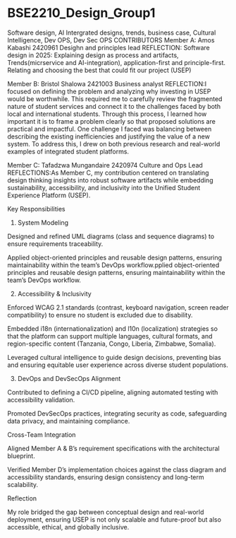 # BSE2210_Design_Group1
Software design, AI Intergrated designs, trends, business case, Cultural Intelligence, Dev OPS, Dev Sec OPS
CONTRIBUTORS
Member A: Amos Kabashi 2420961
Desighn and principles lead 
REFLECTION: Software design in 2025: Explaining design as process and artifacts, Trends(micrservice and AI-integration), application-first and principle-first. Relating and choosing the best that could fit our project (USEP)


Member B: Bristol Shalowa 2421003
Business analyst
REFLECTION:I focused on defining the problem and analyzing why investing in USEP would be worthwhile. This required me to carefully review the fragmented nature of student services and connect it to the challenges faced by both local and international students. Through this process, I learned how important it is to frame a problem clearly so that proposed solutions are practical and impactful.
One challenge I faced was balancing between describing the existing inefficiencies and justifying the value of a new system. To address this, I drew on both previous research and real-world examples of integrated student platforms.



Member C: Tafadzwa Mungandaire 2420974
Culture and Ops Lead
REFLECTIONS:As Member C, my contribution centered on translating design thinking insights into robust software artifacts while embedding sustainability, accessibility, and inclusivity into the Unified Student Experience Platform (USEP).

Key Responsibilities

1. System Modeling

Designed and refined UML diagrams (class and sequence diagrams) to ensure requirements traceability.

Applied object-oriented principles and reusable design patterns, ensuring maintainability within the team’s DevOps workflow.pplied object-oriented principles and reusable design patterns, ensuring maintainability within the team’s DevOps workflow.



2. Accessibility & Inclusivity

Enforced WCAG 2.1 standards (contrast, keyboard navigation, screen reader compatibility) to ensure no student is excluded due to disability.

Embedded i18n (internationalization) and l10n (localization) strategies so that the platform can support multiple languages, cultural formats, and region-specific content (Tanzania, Congo, Liberia, Zimbabwe, Somalia).

Leveraged cultural intelligence to guide design decisions, preventing bias and ensuring equitable user experience across diverse student populations.



3. DevOps and DevSecOps Alignment

Contributed to defining a CI/CD pipeline, aligning automated testing with accessibility validation.

Promoted DevSecOps practices, integrating security as code, safeguarding data privacy, and maintaining compliance.




Cross-Team Integration

Aligned Member A & B’s requirement specifications with the architectural blueprint.

Verified Member D’s implementation choices against the class diagram and accessibility standards, ensuring design consistency and long-term scalability.


Reflection

My role bridged the gap between conceptual design and real-world deployment, ensuring USEP is not only scalable and future-proof but also accessible, ethical, and globally inclusive.








